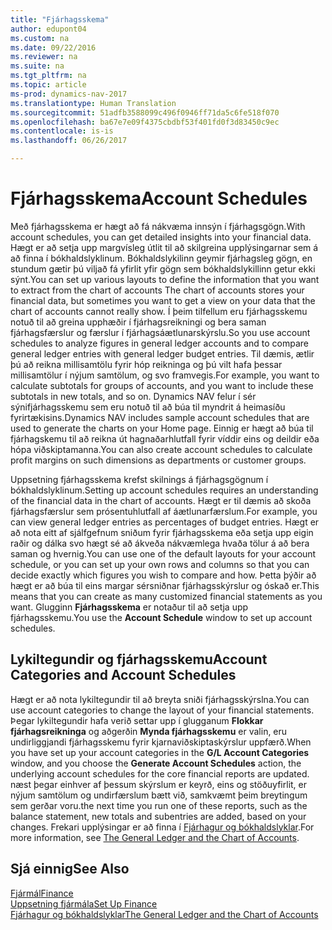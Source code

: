 ```yaml
---
title: "Fjárhagsskema"
author: edupont04
ms.custom: na
ms.date: 09/22/2016
ms.reviewer: na
ms.suite: na
ms.tgt_pltfrm: na
ms.topic: article
ms-prod: dynamics-nav-2017
ms.translationtype: Human Translation
ms.sourcegitcommit: 51adfb3588099c496f0946ff71da5c6fe518f070
ms.openlocfilehash: ba67e7e09f4375cbdbf53f401fd0f3d83450c9ec
ms.contentlocale: is-is
ms.lasthandoff: 06/26/2017

---
```


# <a name="account-schedules"></a><span data-ttu-id="8b55f-102">Fjárhagsskema</span><span class="sxs-lookup"><span data-stu-id="8b55f-102">Account Schedules</span></span>
<span data-ttu-id="8b55f-103">Með fjárhagsskema er hægt að fá nákvæma innsýn í fjárhagsgögn.</span><span class="sxs-lookup"><span data-stu-id="8b55f-103">With account schedules, you can get detailed insights into your financial data.</span></span> <span data-ttu-id="8b55f-104">Hægt er að setja upp margvísleg útlit til að skilgreina upplýsingarnar sem á að finna í bókhaldslyklinum. Bókhaldslykilinn geymir fjárhagsleg gögn, en stundum gætir þú viljað fá yfirlit yfir gögn sem bókhaldslykillinn getur ekki sýnt.</span><span class="sxs-lookup"><span data-stu-id="8b55f-104">You can set up various layouts to define the information that you want to extract from the chart of accounts The chart of accounts stores your financial data, but sometimes you want to get a view on your data that the chart of accounts cannot really show.</span></span> <span data-ttu-id="8b55f-105">Í þeim tilfellum eru fjárhagsskemu notuð til að greina upphæðir í fjárhagsreikningi og bera saman fjárhagsfærslur og færslur í fjárhagsáætlunarskýrslu.</span><span class="sxs-lookup"><span data-stu-id="8b55f-105">So you use account schedules to analyze figures in general ledger accounts and to compare general ledger entries with general ledger budget entries.</span></span>
<span data-ttu-id="8b55f-106">Til dæmis, ætlir þú að reikna millisamtölu fyrir hóp reikninga og þú vilt hafa þessar millisamtölur í nýjum samtölum, og svo framvegis.</span><span class="sxs-lookup"><span data-stu-id="8b55f-106">For example, you want to calculate subtotals for groups of accounts, and you want to include these subtotals in new totals, and so on.</span></span>
<span data-ttu-id="8b55f-107">Dynamics NAV felur í sér sýnifjárhagsskemu sem eru notuð til að búa til myndrit á heimasíðu fyrirtækisins.</span><span class="sxs-lookup"><span data-stu-id="8b55f-107">Dynamics NAV includes sample account schedules that are used to generate the charts on your Home page.</span></span> <span data-ttu-id="8b55f-108">Einnig er hægt að búa til fjárhagskemu til að reikna út hagnaðarhlutfall fyrir víddir eins og deildir eða hópa viðskiptamanna.</span><span class="sxs-lookup"><span data-stu-id="8b55f-108">You can also create account schedules to calculate profit margins on such dimensions as departments or customer groups.</span></span>  

<span data-ttu-id="8b55f-109">Uppsetning fjárhagsskema krefst skilnings á fjárhagsgögnum í bókhaldslyklinum.</span><span class="sxs-lookup"><span data-stu-id="8b55f-109">Setting up account schedules requires an understanding of the financial data in the chart of accounts.</span></span>
<span data-ttu-id="8b55f-110">Hægt er til dæmis að skoða fjárhagsfærslur sem prósentuhlutfall af áætlunarfærslum.</span><span class="sxs-lookup"><span data-stu-id="8b55f-110">For example, you can view general ledger entries as percentages of budget entries.</span></span>
<span data-ttu-id="8b55f-111">Hægt er að nota eitt af sjálfgefnum sniðum fyrir fjárhagsskema eða setja upp eigin raðir og dálka svo hægt sé að ákveða nákvæmlega hvaða tölur á að bera saman og hvernig.</span><span class="sxs-lookup"><span data-stu-id="8b55f-111">You can use one of the default layouts for your account schedule, or you can set up your own rows and columns so that you can decide exactly which figures you wish to compare and how.</span></span>
<span data-ttu-id="8b55f-112">Þetta þýðir að hægt er að búa til eins margar sérsniðnar fjárhagsskýrslur og óskað er.</span><span class="sxs-lookup"><span data-stu-id="8b55f-112">This means that you can create as many customized financial statements as you want.</span></span> <span data-ttu-id="8b55f-113">Glugginn **Fjárhagsskema** er notaður til að setja upp fjárhagsskemu.</span><span class="sxs-lookup"><span data-stu-id="8b55f-113">You use the **Account Schedule** window to set up account schedules.</span></span>  

## <a name="account-categories-and-account-schedules"></a><span data-ttu-id="8b55f-114">Lykiltegundir og fjárhagsskemu</span><span class="sxs-lookup"><span data-stu-id="8b55f-114">Account Categories and Account Schedules</span></span>
<span data-ttu-id="8b55f-115">Hægt er að nota lykiltegundir til að breyta sniði fjárhagsskýrslna.</span><span class="sxs-lookup"><span data-stu-id="8b55f-115">You can use account categories to change the layout of your financial statements.</span></span> <span data-ttu-id="8b55f-116">Þegar lykiltegundir hafa verið settar upp í glugganum **Flokkar fjárhagsreikninga** og aðgerðin **Mynda fjárhagsskemu** er valin, eru undirliggjandi fjárhagsskemu fyrir kjarnaviðskiptaskýrslur uppfærð.</span><span class="sxs-lookup"><span data-stu-id="8b55f-116">When you have set up your account categories in the **G/L Account Categories** window, and you choose the **Generate Account Schedules** action, the underlying account schedules for the core financial reports are updated.</span></span> <span data-ttu-id="8b55f-117">næst þegar einhver af þessum skýrslum er keyrð, eins og stöðuyfirlit, er nýjum samtölum og undirfærslum bætt við, samkvæmt þeim breytingum sem gerðar voru.</span><span class="sxs-lookup"><span data-stu-id="8b55f-117">the next time you run one of these reports, such as the balance statement, new totals and subentries are added, based on your changes.</span></span> <span data-ttu-id="8b55f-118">Frekari upplýsingar er að finna í [Fjárhagur og bókhaldslyklar](finance-setup-general-ledger.md).</span><span class="sxs-lookup"><span data-stu-id="8b55f-118">For more information, see [The General Ledger and the Chart of Accounts](finance-setup-general-ledger.md).</span></span>    
## <a name="see-also"></a><span data-ttu-id="8b55f-119">Sjá einnig</span><span class="sxs-lookup"><span data-stu-id="8b55f-119">See Also</span></span>
[<span data-ttu-id="8b55f-120">Fjármál</span><span class="sxs-lookup"><span data-stu-id="8b55f-120">Finance</span></span>](finance-setup.md)  
[<span data-ttu-id="8b55f-121">Uppsetning fjármála</span><span class="sxs-lookup"><span data-stu-id="8b55f-121">Set Up Finance</span></span>](finance-setup-setup-finance-setup.md)  
[<span data-ttu-id="8b55f-122">Fjárhagur og bókhaldslyklar</span><span class="sxs-lookup"><span data-stu-id="8b55f-122">The General Ledger and the Chart of Accounts</span></span>](finance-setup-general-ledger.md)  

